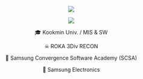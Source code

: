 <div align="center" dir="auto">
  <p><img src="https://github-readme-solvedac.hyp3rflow.vercel.app/api/?handle=daumlee"></p>
  <p><img src="http://mazandi.herokuapp.com/api?handle=daumlee&theme=warm"/></p>
  <p/>
  <p>🎓 Kookmin Univ. / MIS & SW</p>
  <p>☠ ROKA 3Div RECON</p>
  <p>🌱 Samsung Convergence Software Academy (SCSA)</p>
  <p>🏢 Samsung Electronics</p>
</div>

<!--
**DaumLee/DaumLee** is a ✨ _special_ ✨ repository because its `README.md` (this file) appears on your GitHub profile.

Here are some ideas to get you started:

- 🔭 I’m currently working on ...
- 🌱 I’m currently learning ...
- 👯 I’m looking to collaborate on ...
- 🤔 I’m looking for help with ...
- 💬 Ask me about ...
- 📫 How to reach me: ...
- 😄 Pronouns: ...
- ⚡ Fun fact: ...
-->
